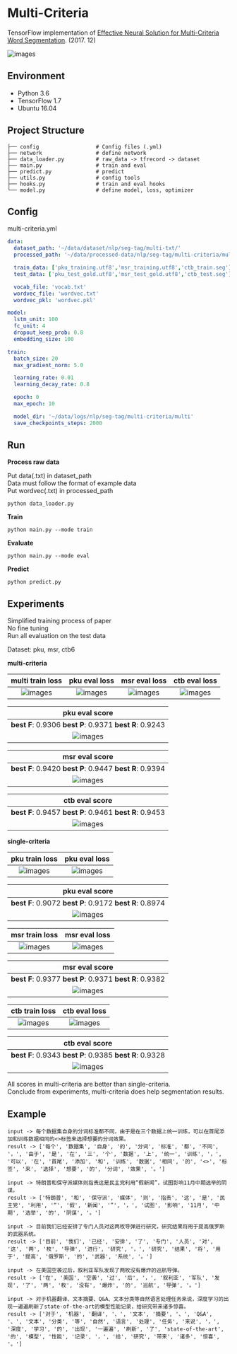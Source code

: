 # Multi-Criteria

TensorFlow implementation of [Effective Neural Solution for Multi-Criteria Word Segmentation](https://arxiv.org/pdf/1712.02856.pdf). (2017. 12)

![images](images/paper.png)

## Environment

- Python 3.6
- TensorFlow 1.7
- Ubuntu 16.04


## Project Structure


    ├── config                  # Config files (.yml)
    ├── network                 # define network
    ├── data_loader.py          # raw_data -> tfrecord -> dataset
    ├── main.py                 # train and eval
    ├── predict.py              # predict
    ├── utils.py                # config tools
    ├── hooks.py                # train and eval hooks
    └── model.py                # define model, loss, optimizer
    

## Config

multi-criteria.yml

```yml
data:
  dataset_path: '~/data/dataset/nlp/seg-tag/multi-txt/'
  processed_path: '~/data/processed-data/nlp/seg-tag/multi-criteria/multi'

  train_data: ['pku_training.utf8','msr_training.utf8','ctb_train.seg']
  test_data: ['pku_test_gold.utf8','msr_test_gold.utf8','ctb_test.seg']

  vocab_file: 'vocab.txt'
  wordvec_file: 'wordvec.txt'
  wordvec_pkl: 'wordvec.pkl'

model:
  lstm_unit: 100
  fc_unit: 4
  dropout_keep_prob: 0.8
  embedding_size: 100

train:
  batch_size: 20
  max_gradient_norm: 5.0

  learning_rate: 0.01
  learning_decay_rate: 0.8

  epoch: 0
  max_epoch: 10

  model_dir: '~/data/logs/nlp/seg-tag/multi-criteria/multi'
  save_checkpoints_steps: 2000
```


## Run

**Process raw data**  

Put data(.txt) in dataset_path  
Data must follow the format of example data  
Put wordvec(.txt) in processed_path

```
python data_loader.py
```

**Train**

```
python main.py --mode train
```

**Evaluate**

```
python main.py --mode eval
```

**Predict**  
```
python predict.py
```

## Experiments

Simplified training process of paper  
No fine tuning  
Run all evaluation on the test data

Dataset: pku, msr, ctb6 

**multi-criteria**

|multi train loss|pku eval loss|msr eval loss|ctb eval loss| 
| :----------:| :----------: | :-----: | :---: |
|![images](images/multi-train-loss.png)|![images](images/multi-eval-pku-loss.png)|![images](images/multi-eval-msr-loss.png)|![images](images/multi-eval-ctb-loss.png)

|pku eval score|
| :----------:|
|**best F**: 0.9306 **best P**: 0.9371 **best R**: 0.9243 |
|![images](images/multi-eval-pku-score.png)|

|msr eval score|
| :----------:|
|**best F**: 0.9420 **best P**: 0.9447 **best R**: 0.9394 |
|![images](images/multi-eval-msr-score.png)|

|ctb eval score|
| :----------:|
|**best F**: 0.9457 **best P**: 0.9461 **best R**: 0.9453 |
|![images](images/multi-eval-ctb-score.png)|

**single-criteria**

|pku train loss|pku eval loss|
| :----------:| :----------: |
|![images](images/pku-train-loss.png)|![images](images/pku-eval-loss.png)|

|pku eval score|
| :----------:|
|**best F**: 0.9072 **best P**: 0.9172 **best R**: 0.8974 |
|![images](images/pku-eval-score.png)|

|msr train loss|msr eval loss|
| :----------:| :----------: |
|![images](images/msr-train-loss.png)|![images](images/msr-eval-loss.png)|


|msr eval score|
| :----------:|
|**best F**: 0.9377 **best P**: 0.9371 **best R**: 0.9382 |
|![images](images/msr-eval-score.png)|

|ctb train loss|ctb eval loss|
| :----------:| :----------: |
|![images](images/ctb-train-loss.png)|![images](images/ctb-eval-loss.png)|


|ctb eval score|
| :----------:|
|**best F**: 0.9343 **best P**: 0.9385 **best R**: 0.9328 |
|![images](images/ctb-eval-score.png)|

All scores in multi-criteria are better than single-criteria.  
Conclude from experiments, multi-criteria does help segmentation results.
 
## Example

```
input -> 每个数据集自身的分词标准都不同，由于是在三个数据上统一训练，可以在首尾添加和训练数据相同的<>标签来选择想要的分词效果。
result -> ['每个', '数据集', '自身', '的', '分词', '标准', '都', '不同', '，', '由于', '是', '在', '三', '个', '数据', '上', '统一', '训练', '，', '可以', '在', '首尾', '添加', '和', '训练', '数据', '相同', '的', '<>', '标签', '来', '选择', '想要', '的', '分词', '效果', '。']

input -> 特朗普和保守派媒体则指责这是民主党利用“假新闻”，试图影响11月中期选举的阴谋。
result -> ['特朗普', '和', '保守派', '媒体', '则', '指责', '这', '是', '民主党', '利用', '“', '假', '新闻', '”', '，', '试图', '影响', '11月', '中期', '选举', '的', '阴谋', '。']

input -> 目前我们已经安排了专门人员对这两枚导弹进行研究，研究结果将用于提高俄罗斯的武器系统。
result -> ['目前', '我们', '已经', '安排', '了', '专门', '人员', '对', '这', '两', '枚', '导弹', '进行', '研究', '，', '研究', '结果', '将', '用于', '提高', '俄罗斯', '的', '武器', '系统', '。']

input -> 在美国空袭过后，叙利亚军队发现了两枚没有爆炸的巡航导弹。
result -> ['在', '美国', '空袭', '过', '后', '，', '叙利亚', '军队', '发现', '了', '两', '枚', '没有', '爆炸', '的', '巡航', '导弹', '。']

input -> 对于机器翻译、文本摘要、Q&A、文本分类等自然语言处理任务来说，深度学习的出现一遍遍刷新了state-of-the-art的模型性能记录，给研究带来诸多惊喜。
result -> ['对于', '机器', '翻译', '、', '文本', '摘要', '、', 'Q&A', '、', '文本', '分类', '等', '自然', '语言', '处理', '任务', '来说', '，', '深度', '学习', '的', '出现', '一遍遍', '刷新', '了', 'state-of-the-art', '的', '模型', '性能', '记录', '，', '给', '研究', '带来', '诸多', '惊喜', '。']

```




